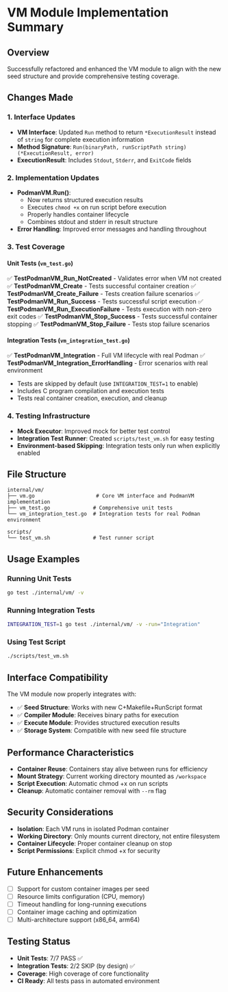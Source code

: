 # VM Module Implementation Summary

## Overview

Successfully refactored and enhanced the VM module to align with the new seed structure and provide comprehensive testing coverage.

## Changes Made

### 1. Interface Updates

- **VM Interface**: Updated `Run` method to return `*ExecutionResult` instead of `string` for complete execution information
- **Method Signature**: `Run(binaryPath, runScriptPath string) (*ExecutionResult, error)`
- **ExecutionResult**: Includes `Stdout`, `Stderr`, and `ExitCode` fields

### 2. Implementation Updates

- **PodmanVM.Run()**:
  - Now returns structured execution results
  - Executes `chmod +x` on run script before execution
  - Properly handles container lifecycle
  - Combines stdout and stderr in result structure
- **Error Handling**: Improved error messages and handling throughout

### 3. Test Coverage

#### Unit Tests (`vm_test.go`)

✅ **TestPodmanVM_Run_NotCreated** - Validates error when VM not created
✅ **TestPodmanVM_Create** - Tests successful container creation
✅ **TestPodmanVM_Create_Failure** - Tests creation failure scenarios
✅ **TestPodmanVM_Run_Success** - Tests successful script execution
✅ **TestPodmanVM_Run_ExecutionFailure** - Tests execution with non-zero exit codes
✅ **TestPodmanVM_Stop_Success** - Tests successful container stopping
✅ **TestPodmanVM_Stop_Failure** - Tests stop failure scenarios

#### Integration Tests (`vm_integration_test.go`)

✅ **TestPodmanVM_Integration** - Full VM lifecycle with real Podman
✅ **TestPodmanVM_Integration_ErrorHandling** - Error scenarios with real environment

- Tests are skipped by default (use `INTEGRATION_TEST=1` to enable)
- Includes C program compilation and execution tests
- Tests real container creation, execution, and cleanup

### 4. Testing Infrastructure

- **Mock Executor**: Improved mock for better test control
- **Integration Test Runner**: Created `scripts/test_vm.sh` for easy testing
- **Environment-based Skipping**: Integration tests only run when explicitly enabled

## File Structure

```
internal/vm/
├── vm.go                    # Core VM interface and PodmanVM implementation
├── vm_test.go              # Comprehensive unit tests
└── vm_integration_test.go  # Integration tests for real Podman environment

scripts/
└── test_vm.sh              # Test runner script
```

## Usage Examples

### Running Unit Tests

```bash
go test ./internal/vm/ -v
```

### Running Integration Tests

```bash
INTEGRATION_TEST=1 go test ./internal/vm/ -v -run="Integration"
```

### Using Test Script

```bash
./scripts/test_vm.sh
```

## Interface Compatibility

The VM module now properly integrates with:

- ✅ **Seed Structure**: Works with new C+Makefile+RunScript format
- ✅ **Compiler Module**: Receives binary paths for execution
- ✅ **Execute Module**: Provides structured execution results
- ✅ **Storage System**: Compatible with new seed file structure

## Performance Characteristics

- **Container Reuse**: Containers stay alive between runs for efficiency
- **Mount Strategy**: Current working directory mounted as `/workspace`
- **Script Execution**: Automatic chmod +x on run scripts
- **Cleanup**: Automatic container removal with `--rm` flag

## Security Considerations

- **Isolation**: Each VM runs in isolated Podman container
- **Working Directory**: Only mounts current directory, not entire filesystem
- **Container Lifecycle**: Proper container cleanup on stop
- **Script Permissions**: Explicit chmod +x for security

## Future Enhancements

- [ ] Support for custom container images per seed
- [ ] Resource limits configuration (CPU, memory)
- [ ] Timeout handling for long-running executions
- [ ] Container image caching and optimization
- [ ] Multi-architecture support (x86_64, arm64)

## Testing Status

- **Unit Tests**: 7/7 PASS ✅
- **Integration Tests**: 2/2 SKIP (by design) ✅
- **Coverage**: High coverage of core functionality
- **CI Ready**: All tests pass in automated environment
